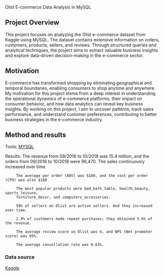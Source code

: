 Olist E-commerce Data Analysis in MySQL

## Project Overview

This project focuses on analyzing the Olist e-commerce dataset from Kaggle using MySQL. The dataset contains extensive information on orders, customers, products, sellers, and reviews. Through structured queries and analytical techniques, the project aims to extract valuable business insights and explore data-driven decision-making in the e-commerce sector.

## Motivation
E-commerce has transformed shopping by eliminating geographical and temporal boundaries, enabling consumers to shop anytime and anywhere. My motivation for this project stems from a deep interest in understanding the operational dynamics of e-commerce platforms, their impact on consumer behavior, and how data analytics can reveal key business insights. By working on this project, I aim to uncover patterns, track sales performance, and understand customer preferences, contributing to better business strategies in the e-commerce industry.


## Method and results
Tools: [MYSQL](https://github.com/abhi62079/Olist-E-commerce-data-analysis-in-MySQL)

Results:
         The revenue from 09/2016 to 10/2018 was 15.4 million, and the orders from 09/2016 to 10/2018 were 96,470.
         The sales continuously increased over time.
         
         The average per order (AOV) was $160, and the cost per order (CPO) was also $160.
         
         The most popular products were bed_bath_table, health_beauty, sports_leisure, 
         furniture_decor, and computers_accessories.
         
         58% of sellers on Olist are active sellers. And they increased over time.
         
         2.9% of customers made repeat purchases; they obtained 5.6% of the revenue.
         
         The average review score on Olist was 4, and NPS (Net promoter score) was 65%.
         
         The average cancellation rate was 0.63%.
                                                                                      

### Data source
[Kaggle](https://www.kaggle.com/datasets/olistbr/brazilian-ecommerce)
